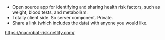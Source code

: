 * Open source app for identifying and sharing health risk factors, such as weight, blood tests, and metabolism. 
* Totally client side. So server component. Private.
* Share a link (which includes the data) with anyone you would like.

https://macrobat-risk.netlify.com/


